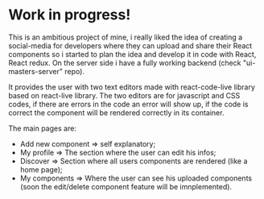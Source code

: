 # Work in progress!

This is an ambitious project of mine, i really liked the idea of creating a social-media for developers where they can upload and share their React components so i started to plan the idea and develop it in code with React, React redux. On the server side i have a fully working backend (check "ui-masters-server" repo).

It provides the user with two text editors made with react-code-live library based on react-live library. The two editors are for javascript and CSS codes, if there are errors in the code an error will show up, if the code is correct the component will be rendered correctly in its container.

The main pages are:
  - Add new component => self explanatory;
  - My profile => The section where the user can edit his infos;
  - Discover => Section where all users components are rendered (like a home page);
  - My components => Where the user can see his uploaded components (soon the edit/delete component feature will be imnplemented).


